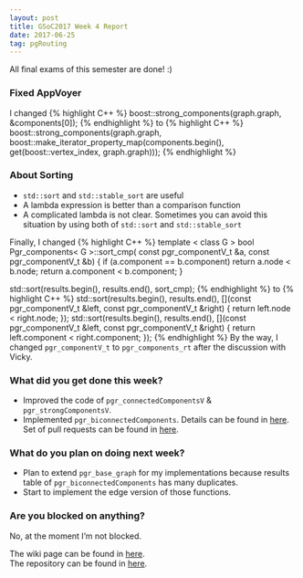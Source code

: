 ```yaml
---
layout: post
title: GSoC2017 Week 4 Report 
date: 2017-06-25
tag: pgRouting 
---
```


All final exams of this semester are done! :)  

### Fixed AppVoyer

I changed
{% highlight C++ %}
boost::strong_components(graph.graph, &components[0]);
{% endhighlight %}
to
{% highlight C++ %}
boost::strong_components(graph.graph,
        boost::make_iterator_property_map(components.begin(), get(boost::vertex_index, graph.graph)));
{% endhighlight %}

### About Sorting

- ```std::sort``` and ```std::stable_sort``` are useful
- A lambda expression is better than a comparison function
- A complicated lambda is not clear. Sometimes you can avoid this situation by using both of ```std::sort``` and ```std::stable_sort```  

Finally, I changed
{% highlight C++ %}
template < class G >
bool
Pgr_components< G >::sort_cmp(
        const pgr_componentV_t &a,
        const pgr_componentV_t &b) {
    if (a.component == b.component)
        return a.node < b.node;
    return a.component < b.component;
}

std::sort(results.begin(), results.end(), sort_cmp);
{% endhighlight %}
to
{% highlight C++ %}
std::sort(results.begin(), results.end(),
        [](const pgr_componentV_t &left, const pgr_componentV_t &right) {
        return left.node < right.node; });
std::sort(results.begin(), results.end(),
        [](const pgr_componentV_t &left, const pgr_componentV_t &right) {
        return left.component < right.component; });
{% endhighlight %}
By the way, I changed ```pgr_componentV_t``` to ```pgr_components_rt``` after the discussion with Vicky.

### What did you get done this week?

- Improved the code of ```pgr_connectedComponentsV``` & ```pgr_strongComponentsV```.
- Implemented ```pgr_biconnectedComponents```.
Details can be found in [here](https://github.com/pgRouting/pgrouting/wiki/GSoC-2017-Connected-Components#week-4).  
Set of pull requests can be found in [here](https://github.com/pgRouting/pgrouting/pulls?q=is%3Apr+author%3AXJTUmg+is%3Aclosed).

### What do you plan on doing next week?
- Plan to extend ```pgr_base_graph``` for my implementations because results table of ```pgr_biconnectedComponents``` has many duplicates.
- Start to implement the edge version of those functions.

### Are you blocked on anything?
No, at the moment I’m not blocked.  

The wiki page can be found in [here](https://github.com/pgRouting/pgrouting/wiki/GSoC-2017-Connected-Components).  
The repository can be found in [here](https://github.com/pgRouting/pgrouting/tree/gsoc-component).

